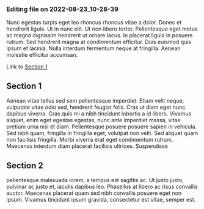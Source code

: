 

### Editing file on 2022-08-23_10-28-39

Nunc egestas turpis eget leo rhoncus rhoncus vitae a dolor. Donec et hendrerit ligula. Ut in nunc elit. Ut non libero tortor. Pellentesque eget metus ac magna dignissim hendrerit ut ornare lacus. In placerat ligula in posuere rutrum. Sed hendrerit magna at condimentum efficitur. Duis euismod quis ipsum et lacinia. Nulla interdum fermentum neque at fringilla. Aenean molestie efficitur accumsan. 

Link to [Section 1](#section-1)

## Section 1

Aenean vitae tellus sed sem pellentesque imperdiet.
Etiam velit neque, vulputate vitae odio sed, hendrerit feugiat felis. Cras ut diam eget nunc dapibus viverra. Cras quis mi a nibh tincidunt lobortis a id libero. Vivamus aliquet, enim eget egestas egestas, nunc ante imperdiet massa, vitae pretium urna nisl et diam. Pellentesque posuere posuere sapien in vehicula. Sed nibh quam, fringilla in fringilla eget, volutpat non velit. Sed aliquet quam non facilisis fringilla. Morbi viverra erat eget condimentum rutrum. Maecenas interdum diam placerat facilisis ultrices. Suspendisse 

## Section 2

pellentesque malesuada lorem, a tempus est sagittis ac. Ut justo justo, pulvinar ac justo et, iaculis dapibus leo. Phasellus at libero ac risus convallis auctor. Maecenas placerat quam sed nibh convallis posuere eget non ipsum. Vivamus tincidunt ipsum gravida, consectetur est vitae, semper est.


